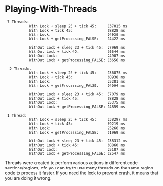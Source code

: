 # Playing-With-Threads

     7 Threads:
               With Lock + sleep 23 + tick 45:     137015 ms
               With Lock + tick 45:                68828 ms
               With Lock:                          24938 ms
               With Lock + getProcessing_FALSE:    14422 ms
     
               WithOut Lock + sleep 23 + tick 45:  27969 ms
               WithOut Lock + tick 45:             68844 ms
               WithOut Lock:                       24907 ms
               WithOut Lock + getProcessing_FALSE: 13656 ms
     
      5 Threads:
               With Lock + sleep 23 + tick 45:     136875 ms
               With Lock + tick 45:                68938 ms
               With Lock:                          25281 ms
               With Lock + getProcessing_FALSE:    14094 ms
     
               WithOut Lock + sleep 23 + tick 45:  37079 ms
               WithOut Lock + tick 45:             68828 ms
               WithOut Lock:                       25375 ms
               WithOut Lock + getProcessing_FALSE: 14859 ms
     
     1 Thread:
               With Lock + sleep 23 + tick 45:     138297 ms
               With Lock + tick 45:                69219 ms
               With Lock:                          25266 ms
               With Lock + getProcessing_FALSE:    11969 ms
     
               WithOut Lock + sleep 23 + tick 45:  138312 ms
               WithOut Lock + tick 45:             68860 ms
               WithOut Lock:                       25187 ms
               WithOut Lock + getProcessing_FALSE: 12547 ms

Threads were created to perform various actions in different code sections/regions, ofc you can try to use many threads on the same region code to process it faster.
If you need the lock to prevent crash, it means that you are doing it wrong.

